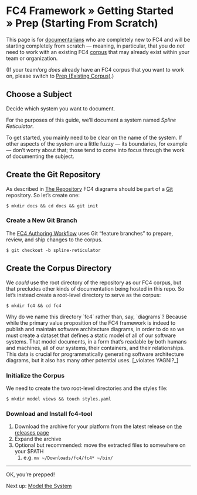 # FC4 Framework » Getting Started » Prep (Starting From Scratch)

This page is for [documentarians](http://www.writethedocs.org/documentarians/)
who are completely new to FC4 and will be starting completely from scratch —
meaning, in particular, that you do _not_ need to work with an existing FC4
[corpus](../../concepts.md#corpus) that may already exist within your team or
organization.

(If your team/org _does_ already have an FC4 corpus that you want to work on,
please switch to [Prep (Existing Corpus)](1b-prep-existing-corpus.md).)

## Choose a Subject

Decide which system you want to document.

For the purposes of this guide, we’ll document a system named _Spline
Reticulator_.

<aside>
To get started, you mainly need to be clear on the name of the system. If other
aspects of the system are a little fuzzy — its boundaries, for example — don’t
worry about that; those tend to come into focus through the work of documenting
the subject.
</aside>

## Create the Git Repository

As described in [The Repository](../../methodology/repository.md) FC4 diagrams
should be part of a [Git](https://git-scm.com) repository. So let’s create one:

```shell
$ mkdir docs && cd docs && git init
```

### Create a New Git Branch

The [FC4 Authoring Workflow](../../methodology/authoring_workflow.md) uses Git
“feature branches” to prepare, review, and ship changes to the corpus.

```shell
$ git checkout -b spline-reticulator
```

## Create the Corpus Directory

We _could_ use the root directory of the repository as our FC4 corpus, but that
precludes other kinds of documentation being hosted in this repo. So let’s
instead create a root-level directory to serve as the corpus:

```shell
$ mkdir fc4 && cd fc4
```

<aside>
Why do we name this directory `fc4` rather than, say, `diagrams`? Because while
the primary value proposition of the FC4 framework is indeed to publish and
maintain software architecture diagrams, in order to do so we must create a
dataset that defines a static model of all of our software systems. That model
documents, in a form that’s readable by both humans and machines, all of our
systems, their containers, and their relationships. This data is crucial for
programmatically generating software architecture diagrams, but it also has many
other potential uses. [_violates YAGNI?_]
</aside>

### Initialize the Corpus

We need to create the two root-level directories and the styles file:

```shell
$ mkdir model views && touch styles.yaml
```

### Download and Install fc4-tool

1. Download the archive for your platform from the latest release on [the
   releases page](https://github.com/FundingCircle/fc4-framework/releases)
1. Expand the archive
1. Optional but recommended: move the extracted files to somewhere on your $PATH
   1. e.g. `mv ~/Downloads/fc4/fc4* ~/bin/`

----

OK, you’re prepped!

Next up: [Model the System](2-modeling.md)
